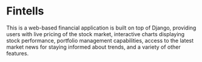 # Fintells

This is a web-based financial application is built on top of Django, providing users with live pricing of the stock market, interactive charts displaying stock performance, portfolio management capabilities, access to the latest market news for staying informed about trends, and a variety of other features.
